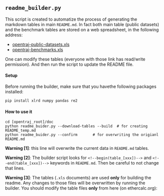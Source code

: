## `readme_builder.py`
This script is created to automatize the process of generating the markdown tables in main `README.md`. In fact both main table (public datasets) and the benchmark tables are stored on a web spreadsheet, in the following address:
- [opentraj-public-datasets.xls](https://ethercalc.org/5xdmtogai5l8)
- [opentraj-benchmarks.xls](https://ethercalc.org/bzn1f11s4w2b)

One can modify these tables (everyone with those link has read/write permission). And then run the script to update the README file.

#### Setup
Before running the builder, make sure that you havethe following packages installed:
```shell script
pip install xlrd numpy pandas re2
```

#### How to use it
```shell script
cd [opentraj_root]/doc
python readme_buider.py --download-tables --build  # for creating README_temp.md
python readme_buider.py --confirm       # for overwriting the origianl README.md
```

**Warning [1]**: this line will overwrite the current data in `README.md` tables.

**Warning [2]**: The builder script looks for `<!--begin(table_[xxx])-->` and `<!--end(table_[xxx])-->` keywords in `README.md`. Then be careful to not change that lines.

**Warning [3]**: The tables (`.xls` documents) are used **only** for building the readme. Any changes to those files will be overwritten by running the builder.
You should modify the table files **only** from here (on ethercalc.org):

